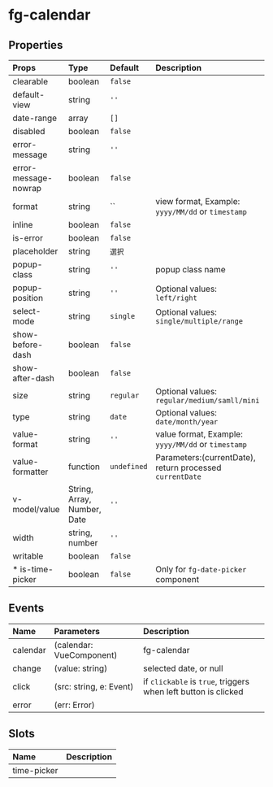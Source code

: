 # fg-calendar

## Properties

|Props|Type|Default|Description|
|:--|:--|:--|:--|
|clearable|boolean|`false`||
|default-view|string|`''`||
|date-range|array|`[]`||
|disabled|boolean|`false`||
|error-message|string|`''`||
|error-message-nowrap|boolean|`false`||
|format|string|``|view format, Example: `yyyy/MM/dd` or `timestamp`|
|inline|boolean|`false`||
|is-error|boolean|`false`||
|placeholder|string|`選択`||
|popup-class|string|`''`|popup class name|
|popup-position|string|`''`|Optional values: `left/right`|
|select-mode|string|`single`|Optional values: `single/multiple/range`|
|show-before-dash|boolean|`false`||
|show-after-dash|boolean|`false`||
|size|string|`regular`|Optional values: `regular/medium/samll/mini`|
|type|string|`date`|Optional values: `date/month/year`|
|value-format|string|`''`|value format, Example: `yyyy/MM/dd` or `timestamp`|
|value-formatter|function|`undefined`|Parameters:(currentDate), return processed `currentDate`|
|v-model/value|String, Array, Number, Date|`''`||
|width|string, number|`''`||
|writable|boolean|`false`||
|* is-time-picker|boolean|`false`|Only for `fg-date-picker` component|

## Events

|Name|Parameters|Description|
|:--|:--|:--|
|calendar|(calendar: VueComponent)|fg-calendar|
|change|(value: string)|selected date, or null|
|click|(src: string, e: Event)|if `clickable`  is `true`, triggers when left button is clicked|
|error|(err: Error)||

## Slots

|Name|Description|
|:--|:--|
|time-picker||

